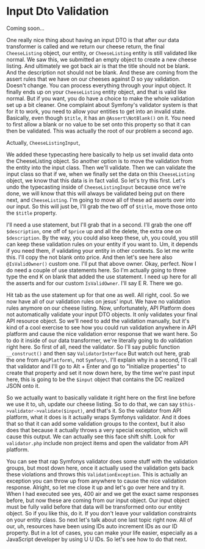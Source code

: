 # Input Dto Validation

Coming soon...

One really nice thing about having an input DTO is that after our data transformer is
called and we return our cheese return, the final `CheeseListing` object, our entity,
or `CheeseListing` entity is still validated like normal. We saw this, we submitted an empty
object to create a new cheese listing. And ultimately we got back air is that the
title should not be blank. And the description not should not be blank. And these are
coming from the assert rules that we have on our cheeses against D so yay validation.
Doesn't change. You can process everything through your input object. It finally ends
up on your `CheeseListing` entity object, and that is valid like normal. But if you
want, you do have a choice to make the whole validation set up a bit cleaner. One
complaint about Symfony's validator system is that for it to work, you need to allow
your entities to get into an invalid state. Basically, even though `$title`, it has an
`@Assert\NotBlank()` on it. You need to first allow a blank or no value to be set
onto this property so that it can then be validated. This was actually the root of
our problem a second ago.

Actually, `CheeseListingInput`,

We added these typecasting here basically to help us set invalid data onto the
CheeseListing object. So another option is to move the validation from the entity into the
input class. Then we'll validate. Then we can validate the input class so that if we,
when we finally set the data on this `CheeseListing` object, we know that this data is in fact
valid. So let's try this first. Let's undo the typecasting inside of `CheeseListingInput`
because once we're done, we will know that this will always be validated being put on
there next, and `CheeseListing`. I'm going to move all of these ad asserts over into
our input. So this will just be, I'll grab the two off of `$title`, move those onto the
`$title` property.

I'll need a use statement, but I'll grab that in a second. I'll grab the one off
`$description`, one off of `$price` up and all the delete, the extra one on `$description`. By
the way, you could also keep these, uh, you could, you still can keep these
validation rules on your entity if you want to. Um, it depends if you need them, if
validating your entity in other contexts. So let me write this. I'll copy the not
blank onto price. And then let's see here also `@IsValidOwner()` custom one. I'll put
that above owner. Okay, perfect. Now I do need a couple of use statements here. So
I'm actually going to three type the end K on blank that added the use statement. I
need up here for all the asserts and for our custom `IsValidOwner`. I'll say E R.
There we go.

Hit tab as the use statement up for that one as well. All right, cool. So we now have
all of our validation rules on jesus' input. We have no validation rules anymore on
our cheese listing. Now, unfortunately, API Platform does not automatically validate
your input DTO objects. It only validates your final API resource object. So we'll
need to add the validation manually, but it's kind of a cool exercise to see how you
could run validation anywhere in API platform and cause the nice validation error
response that we want here. So to do it inside of our data transformer, we're
literally going to do validation right here. So first of all, need the validator. So
I'll say public function `__construct()` and then say `ValidatorInterface`
But watch out here, grab the one from `ApiPlatform\`, not `Symfony\`. I'll
explain why in a second, I'll call that validator and I'll go to Alt + Enter and go to
"Initialize properties" to create that property and set it now down here, by the time
we're past input here, this is going to be the `$input` object that contains the DC
realized JSON onto it.

So we actually want to basically validate it right here on the first line before we
use it to, uh, update our cheese listing. So to do that, we can say 
`$this->validator->validate($input)`, and that's it. So the validator from API platform, what
it does is it actually wraps Symfonys validator. And it does that so that it can add
some validation groups to the context, but it also does that because it actually
throws a very special exception, which will cause this output. We can actually see
this face shift shift. Look for `validator.php` include non project items and open
the validator from API platform.

You can see that rap Symfonys validator does some stuff with the validation groups,
but most down here, once it actually used the validation gets back these violations
and throws this `ValidationException`. This is actually an exception you can throw up
from anywhere to cause the nice validation response. Alright, so let me close it up
and let's go over here and try it. When I had executed see yes, 400 air and we get
the exact same responses before, but now these are coming from our input object. Our
input object must be fully valid before that data will be transformed onto our entity
object. So if you like this, do it. If you don't leave your validation constraints on
your entity class. So next let's talk about one last topic right now. All of our, uh,
resources have been using IDs auto increment IDs as our ID property. But in a lot of
cases, you can make your life easier, especially as a JavaScript developer by using U
U IDs. So let's see how to do that next.

